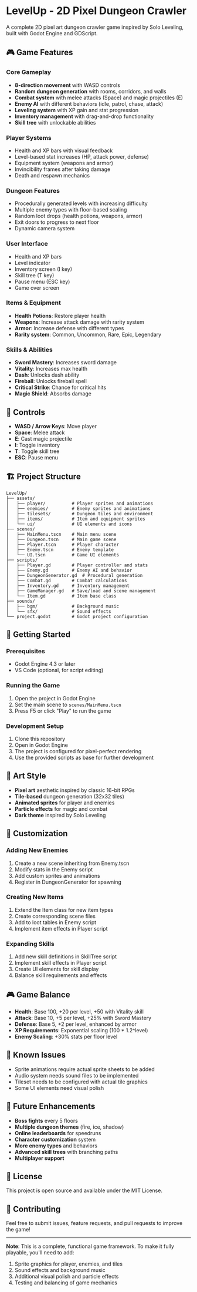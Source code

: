 # LevelUp - 2D Pixel Dungeon Crawler

A complete 2D pixel art dungeon crawler game inspired by Solo Leveling, built with Godot Engine and GDScript.

## 🎮 Game Features

### Core Gameplay
- **8-direction movement** with WASD controls
- **Random dungeon generation** with rooms, corridors, and walls
- **Combat system** with melee attacks (Space) and magic projectiles (E)
- **Enemy AI** with different behaviors (idle, patrol, chase, attack)
- **Leveling system** with XP gain and stat progression
- **Inventory management** with drag-and-drop functionality
- **Skill tree** with unlockable abilities

### Player Systems
- Health and XP bars with visual feedback
- Level-based stat increases (HP, attack power, defense)
- Equipment system (weapons and armor)
- Invincibility frames after taking damage
- Death and respawn mechanics

### Dungeon Features
- Procedurally generated levels with increasing difficulty
- Multiple enemy types with floor-based scaling
- Random loot drops (health potions, weapons, armor)
- Exit doors to progress to next floor
- Dynamic camera system

### User Interface
- Health and XP bars
- Level indicator
- Inventory screen (I key)
- Skill tree (T key)
- Pause menu (ESC key)
- Game over screen

### Items & Equipment
- **Health Potions**: Restore player health
- **Weapons**: Increase attack damage with rarity system
- **Armor**: Increase defense with different types
- **Rarity system**: Common, Uncommon, Rare, Epic, Legendary

### Skills & Abilities
- **Sword Mastery**: Increases sword damage
- **Vitality**: Increases max health
- **Dash**: Unlocks dash ability
- **Fireball**: Unlocks fireball spell
- **Critical Strike**: Chance for critical hits
- **Magic Shield**: Absorbs damage

## 🎯 Controls

- **WASD / Arrow Keys**: Move player
- **Space**: Melee attack
- **E**: Cast magic projectile
- **I**: Toggle inventory
- **T**: Toggle skill tree
- **ESC**: Pause menu

## 🏗️ Project Structure

```
LevelUp/
├── assets/
│   ├── player/          # Player sprites and animations
│   ├── enemies/         # Enemy sprites and animations
│   ├── tilesets/        # Dungeon tiles and environment
│   ├── items/           # Item and equipment sprites
│   └── ui/              # UI elements and icons
├── scenes/
│   ├── MainMenu.tscn    # Main menu scene
│   ├── Dungeon.tscn     # Main game scene
│   ├── Player.tscn      # Player character
│   ├── Enemy.tscn       # Enemy template
│   └── UI.tscn          # Game UI elements
├── scripts/
│   ├── Player.gd        # Player controller and stats
│   ├── Enemy.gd         # Enemy AI and behavior
│   ├── DungeonGenerator.gd  # Procedural generation
│   ├── Combat.gd        # Combat calculations
│   ├── Inventory.gd     # Inventory management
│   ├── GameManager.gd   # Save/load and scene management
│   └── Item.gd          # Item base class
├── sounds/
│   ├── bgm/             # Background music
│   └── sfx/             # Sound effects
└── project.godot        # Godot project configuration
```

## 🚀 Getting Started

### Prerequisites
- Godot Engine 4.3 or later
- VS Code (optional, for script editing)

### Running the Game
1. Open the project in Godot Engine
2. Set the main scene to `scenes/MainMenu.tscn`
3. Press F5 or click "Play" to run the game

### Development Setup
1. Clone this repository
2. Open in Godot Engine
3. The project is configured for pixel-perfect rendering
4. Use the provided scripts as base for further development

## 🎨 Art Style

- **Pixel art** aesthetic inspired by classic 16-bit RPGs
- **Tile-based** dungeon generation (32x32 tiles)
- **Animated sprites** for player and enemies
- **Particle effects** for magic and combat
- **Dark theme** inspired by Solo Leveling

## 🔧 Customization

### Adding New Enemies
1. Create a new scene inheriting from Enemy.tscn
2. Modify stats in the Enemy script
3. Add custom sprites and animations
4. Register in DungeonGenerator for spawning

### Creating New Items
1. Extend the Item class for new item types
2. Create corresponding scene files
3. Add to loot tables in Enemy script
4. Implement item effects in Player script

### Expanding Skills
1. Add new skill definitions in SkillTree script
2. Implement skill effects in Player script
3. Create UI elements for skill display
4. Balance skill requirements and effects

## 🎮 Game Balance

- **Health**: Base 100, +20 per level, +50 with Vitality skill
- **Attack**: Base 10, +5 per level, +25% with Sword Mastery
- **Defense**: Base 5, +2 per level, enhanced by armor
- **XP Requirements**: Exponential scaling (100 * 1.2^level)
- **Enemy Scaling**: +30% stats per floor level

## 🐛 Known Issues

- Sprite animations require actual sprite sheets to be added
- Audio system needs sound files to be implemented
- Tileset needs to be configured with actual tile graphics
- Some UI elements need visual polish

## 🔮 Future Enhancements

- **Boss fights** every 5 floors
- **Multiple dungeon themes** (fire, ice, shadow)
- **Online leaderboards** for speedruns
- **Character customization** system
- **More enemy types** and behaviors
- **Advanced skill trees** with branching paths
- **Multiplayer support**

## 📄 License

This project is open source and available under the MIT License.

## 🤝 Contributing

Feel free to submit issues, feature requests, and pull requests to improve the game!

---

**Note**: This is a complete, functional game framework. To make it fully playable, you'll need to add:
1. Sprite graphics for player, enemies, and tiles
2. Sound effects and background music
3. Additional visual polish and particle effects
4. Testing and balancing of game mechanics